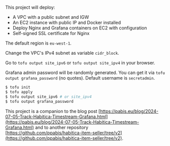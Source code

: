 This project will deploy:

- A VPC with a public subnet and IGW
- An EC2 instance with public IP and Docker installed
- Deploy Nginx and Grafana containers on EC2 with configuration
- Self-signed SSL certificate for Nginx

The default region is `eu-west-1`.

Change the VPC's IPv4 subnet as variable `cidr_block`.

Go to `tofu output site_ipv6` or `tofu output site_ipv4` in your browser.

Grafana admin password will be randomly generated. You can get it via
`tofu output grafana_password` (no quotes). Default username is `secretadmin`.

```bash
$ tofu init
$ tofu apply
$ tofu output site_ipv6 # or site_ipv4
$ tofu output grafana_password
```

This project is a companion to the blog post
[https://pabis.eu/blog/2024-07-05-Track-Habitica-Timestream-Grafana.html](https://pabis.eu/blog/2024-07-05-Track-Habitica-Timestream-Grafana.html)
and to another repository
[https://github.com/ppabis/habitica-item-seller/tree/v2](https://github.com/ppabis/habitica-item-seller/tree/v2).